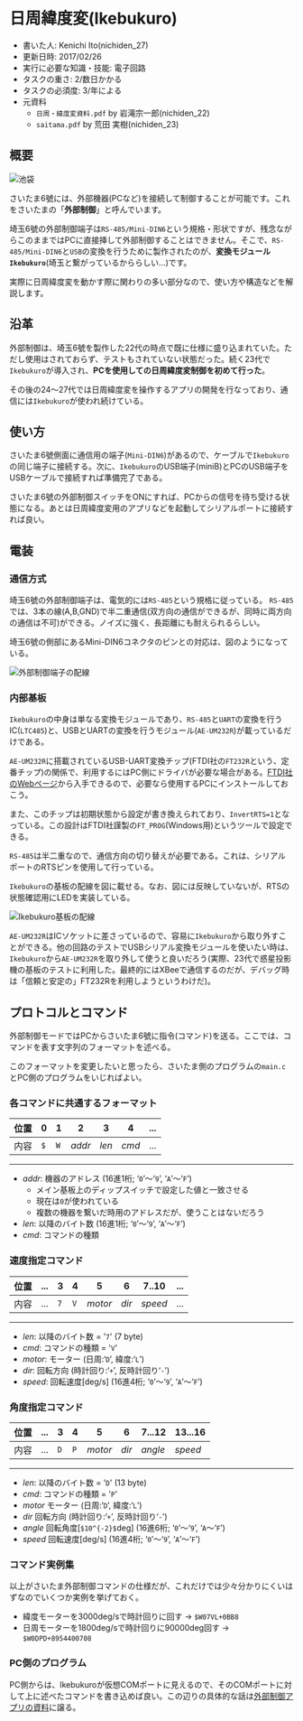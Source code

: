 # 日周緯度変(Ikebukuro)
- 書いた人: Kenichi Ito(nichiden_27)
- 更新日時: 2017/02/26
- 実行に必要な知識・技能: 電子回路
- タスクの重さ: 2/数日かかる
- タスクの必須度: 3/年による
- 元資料
  + `日周・緯度変資料.pdf` by 岩滝宗一郎(nichiden_22)
  + `saitama.pdf` by 荒田 実樹(nichiden_23)

## 概要
![池袋](_media/ikebukuro.jpg)

さいたま6號には、外部機器(PCなど)を接続して制御することが可能です。これをさいたまの「**外部制御**」と呼んでいます。

埼玉6號の外部制御端子は`RS-485/Mini-DIN6`という規格・形状ですが、残念ながらこのままではPCに直接挿して外部制御することはできません。そこで、`RS-485/Mini-DIN6`と`USB`の変換を行うために製作されたのが、**変換モジュール`Ikebukuro`**(埼玉と繋がっているかららしい...)です。

実際に日周緯度変を動かす際に関わりの多い部分なので、使い方や構造などを解説します。

## 沿革
外部制御は、埼玉6號を製作した22代の時点で既に仕様に盛り込まれていた。ただし使用はされておらず、テストもされていない状態だった。続く23代で`Ikebukuro`が導入され、**PCを使用しての日周緯度変制御を初めて行った**。

その後の24〜27代では日周緯度変を操作するアプリの開発を行なっており、通信には`Ikebukuro`が使われ続けている。

## 使い方
さいたま6號側面に通信用の端子(`Mini-DIN6`)があるので、ケーブルで`Ikebukuro`の同じ端子に接続する。次に、`Ikebukuro`のUSB端子(miniB)とPCのUSB端子をUSBケーブルで接続すれば準備完了である。

さいたま6號の外部制御スイッチをONにすれば、PCからの信号を待ち受ける状態になる。あとは日周緯度変用のアプリなどを起動してシリアルポートに接続すれば良い。

## 電装
### 通信方式
埼玉6號の外部制御端子は、電気的には`RS-485`という規格に従っている。
`RS-485`では、3本の線(A,B,GND)で半二重通信(双方向の通信ができるが、同時に両方向の通信は不可)ができる。ノイズに強く、長距離にも耐えられるらしい。

埼玉6號の側部にあるMini-DIN6コネクタのピンとの対応は、図のようになっている。

![外部制御端子の配線](_media/ikebukuro-rs485.png)

### 内部基板
`Ikebukuro`の中身は単なる変換モジュールであり、`RS-485`と`UART`の変換を行うIC(`LTC485`)と、USBとUARTの変換を行うモジュール(`AE-UM232R`)が載っているだけである。

`AE-UM232R`に搭載されているUSB-UART変換チップ(FTDI社の`FT232R`という、定番チップ)の関係で、利用するにはPC側にドライバが必要な場合がある。[FTDI社のWebページ](http://www.ftdichip.com/Drivers/VCP.htm)から入手できるので、必要なら使用するPCにインストールしておこう。

また、このチップは初期状態から設定が書き換えられており、`InvertRTS=1`となっている。この設計はFTDI社謹製の`FT_PROG`(Windows用)というツールで設定できる。

`RS-485`は半二重なので、通信方向の切り替えが必要である。これは、シリアルポートのRTSピンを使用して行っている。

`Ikebukuro`の基板の配線を図に載せる。なお、図には反映していないが、RTSの状態確認用にLEDを実装している。

![Ikebukuro基板の配線](_media/ikebukuro-circuit.png)

`AE-UM232R`はICソケットに差さっているので、容易に`Ikebukuro`から取り外すことができる。他の回路のテストでUSBシリアル変換モジュールを使いたい時は、`Ikebukuro`から`AE-UM232R`を取り外して使うと良いだろう(実際、23代で惑星投影機の基板のテストに利用した。最終的にはXBeeで通信するのだが、デバッグ時は「信頼と安定の」FT232Rを利用しようというわけだ)。

## プロトコルとコマンド
外部制御モードではPCからさいたま6號に指令(コマンド)を送る。ここでは、コマンドを表す文字列のフォーマットを述べる。

このフォーマットを変更したいと思ったら、さいたま側のプログラムの`main.c`とPC側のプログラムをいじればよい。

### 各コマンドに共通するフォーマット

| 位置 	| 0   	| 1   	| 2      	| 3     	| 4     	| ... 	|
|------	|-----	|-----	|--------	|-------	|-------	|-----	|
| 内容 	| `$` 	| `W` 	| *addr* 	| *len* 	| *cmd* 	| ... 	|
---

- *addr*: 機器のアドレス (16進1桁; ‘`0`’〜‘`9`’, ‘`A`’〜‘`F`’)
  - メイン基板上のディップスイッチで設定した値と一致させる
  - 現在は`0`が使われている
  - 複数の機器を繋いだ時用のアドレスだが、使うことはないだろう
- *len*: 以降のバイト数 (16進1桁; ‘`0`’〜‘`9`’, ‘`A`’〜‘`F`’)
- *cmd*: コマンドの種類


### 速度指定コマンド
| 位置 	| ... 	| 3   	| 4   	| 5       	| 6     	| 7..10   	| ... 	|
|------	|-----	|-----	|-----	|---------	|-------	|---------	|-----	|
| 内容 	| ... 	| `7` 	| `V` 	| *motor* 	| *dir* 	| *speed* 	| ... 	|
---

- *len*: 以降のバイト数 = '`7`' (7 byte)
- *cmd*: コマンドの種類 = '`V`'
- *motor*: モーター (日周:‘`D`’, 緯度:‘`L`’)
- *dir*: 回転方向 (時計回り:‘`+`’, 反時計回り‘`-`’)
- *speed*: 回転速度[deg/s] (16進4桁; ‘`0`’〜‘`9`’, ‘`A`’〜‘`F`’)

### 角度指定コマンド
| 位置 	| ... 	| 3   	| 4   	| 5       	| 6     	| 7...12  	| 13...16 	|
|------	|-----	|-----	|-----	|---------	|-------	|---------	|---------	|
| 内容 	| ... 	| `D` 	| `P` 	| *motor* 	| *dir* 	| *angle* 	| *speed* 	|
---

- *len*: 以降のバイト数 = '`D`' (13 byte)
- *cmd*: コマンドの種類 = '`P`'
- *motor*   モーター (日周:‘`D`’, 緯度:‘`L`’)
- *dir*     回転方向 (時計回り:‘`+`’, 反時計回り‘`-`’)
- *angle*   回転角度[`$10^{-2}$`deg] (16進6桁; ‘`0`’〜‘`9`’, ‘`A`〜‘`F`’)
- *speed*   回転速度[deg/s] (16進4桁; ‘`0`’〜‘`9`’, ‘`A`’〜‘`F`’)

### コマンド実例集
以上がさいたま外部制御コマンドの仕様だが、これだけでは少々分かりにくいはずなのでいくつか実例を挙げておく。

- 緯度モーターを3000deg/sで時計回りに回す -> `$W07VL+0BB8`
- 日周モーターを1800deg/sで時計回りに90000deg回す -> `$W0DPD+8954400708`

### PC側のプログラム
PC側からは、Ikebukuroが仮想COMポートに見えるので、そのCOMポートに対して上に述べたコマンドを書き込めば良い。この辺りの具体的な話は[外部制御アプリの資料](pc-software.html)に譲る。
